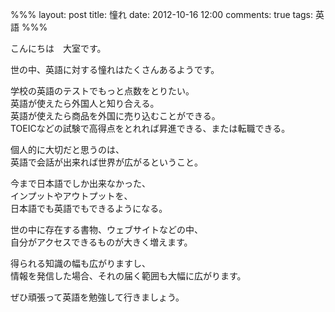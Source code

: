 %%%
layout: post
title: 憧れ
date: 2012-10-16 12:00
comments: true
tags: 英語
%%%

こんにちは　大室です。

世の中、英語に対する憧れはたくさんあるようです。

学校の英語のテストでもっと点数をとりたい。<br />
英語が使えたら外国人と知り合える。<br />
英語が使えたら商品を外国に売り込むことができる。<br />
TOEICなどの試験で高得点をとれれば昇進できる、または転職できる。

個人的に大切だと思うのは、<br />
英語で会話が出来れば世界が広がるということ。

今まで日本語でしか出来なかった、<br />
インプットやアウトプットを、<br />
日本語でも英語でもできるようになる。

世の中に存在する書物、ウェブサイトなどの中、<br />
自分がアクセスできるものが大きく増えます。

得られる知識の幅も広がりますし、<br />
情報を発信した場合、それの届く範囲も大幅に広がります。

ぜひ頑張って英語を勉強して行きましょう。
